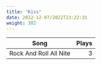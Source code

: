 ```yaml
---
title: "Kiss"
date: 2022-12-07/2022T23:22:31
weight: 302
---
```




 Song | Plays 
----- | -----:
Rock And Roll All Nite | 3
